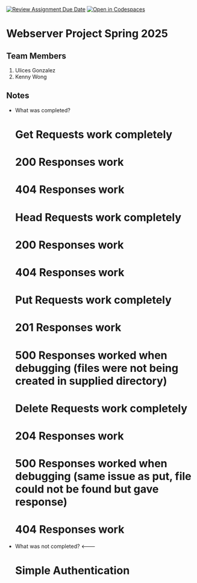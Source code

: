 [![Review Assignment Due Date](https://classroom.github.com/assets/deadline-readme-button-22041afd0340ce965d47ae6ef1cefeee28c7c493a6346c4f15d667ab976d596c.svg)](https://classroom.github.com/a/aSaOP-dD)
[![Open in Codespaces](https://classroom.github.com/assets/launch-codespace-2972f46106e565e64193e422d61a12cf1da4916b45550586e14ef0a7c637dd04.svg)](https://classroom.github.com/open-in-codespaces?assignment_repo_id=18202521)
# Webserver Project Spring 2025

## Team Members

1. Ulices Gonzalez
2. Kenny Wong

## Notes

- What was completed?
  # Get Requests work completely
  # 200 Responses work
  # 404 Responses work
  # Head Requests work completely
  # 200 Responses work
  # 404 Responses work
  # Put Requests work completely
  # 201 Responses work
  # 500 Responses worked when debugging (files were not being created in supplied directory)
  # Delete Requests work completely
  # 204 Responses work
  # 500 Responses worked when debugging (same issue as put, file could not be found but gave response)
  # 404 Responses work
- What was not completed? <---
  # Simple Authentication

